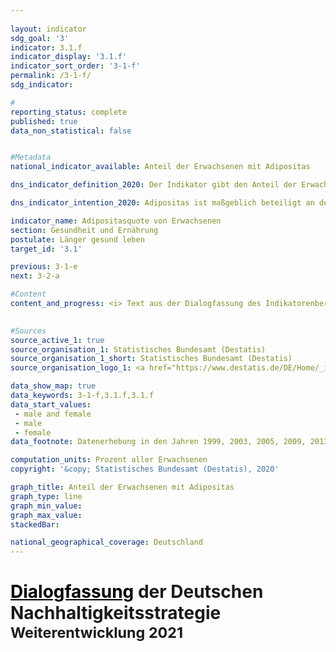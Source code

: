 ```yaml
---
                   
layout: indicator                   
sdg_goal: '3'                   
indicator: 3.1.f                   
indicator_display: '3.1.f'                   
indicator_sort_order: '3-1-f'                   
permalink: /3-1-f/                   
sdg_indicator:                    

#                   
reporting_status: complete                   
published: true                   
data_non_statistical: false                   


#Metadata                   
national_indicator_available: Anteil der Erwachsenen mit Adipositas                   

dns_indicator_definition_2020: Der Indikator gibt den Anteil der Erwachsenen (ab 18 Jahren) mit Adipositas an der erwachsenen Gesamtbevölkerung an.                   

dns_indicator_intention_2020: Adipositas ist maßgeblich beteiligt an der Entstehung von Zivili&shy;sations&shy;krank&shy;heiten wie Herz-Kreislauf-Erkrankungen, Diabetes oder Gelenkschäden. Neben den gesundheitlichen Folgen wirkt sich Adipositas auch in volkswirtschaftlicher und sozialer Hinsicht belastend aus. Folglich soll der Anteil der Bevölkerung mit Adipositas in Deutschland nicht weiter ansteigen.                   

indicator_name: Adipositasquote von Erwachsenen                   
section: Gesundheit und Ernährung                   
postulate: Länger gesund leben                   
target_id: '3.1'                   

previous: 3-1-e                   
next: 3-2-a                   

#Content                    
content_and_progress: <i> Text aus der Dialogfassung des Indikatorenberichts 2020</i><br><br>Adipositas wird mithilfe des Body Mass Index (BMI) festgestellt, berechnet aus dem Verhältnis von Körpergewicht zum Quadrat der Körpergröße und hat&nbsp;kg/m2 als Einheit. Menschen mit einem BMI ab 25 gelten nach der Klassifikation der Weltgesundheitsorganisation (WHO) als übergewichtig und ab einem BMI von 30 als adipös. Der BMI ist ein Richtwert, bei dem Körperbau, alters- und geschlechtsspezifische Unterschiede sowie die individuelle Zusammensetzung der Körpermasse unberücksichtigt bleiben.<br><br>Datengrundlage des Indikators ist der Mikrozensus des Statistischen Bundesamtes. Die Stichprobenbefragung erfolgt bei 1&nbsp;% der Gesamtbevölkerung. Die Beantwortung der Fragen zur Gesundheit, welche in der Regel alle vier Jahre gestellt werden, ist freiwillig. Somit basiert der Indikator auf dem Anteil der Bevölkerung, der im Mikrozensus die Fragen zu Körpergewicht und Körpergröße beantwortet haben und einen BMI von 30 und mehr aufweisen.<br><br>Die entsprechenden Daten wurden auf die europäische Bevölkerung von 1990 standardisiert, um Daten für unterschiedliche Jahre und Regionen miteinander vergleichen zu können, ohne dass es zu Verzerrungen aufgrund unterschiedlicher Altersstrukturen kommt. Da die Fragen zu Gesundheit im Mikrozensus nicht jährlich erhoben werden, wurden die Daten der Zwischenjahre in der Grafik interpoliert. Bei Selbstauskunft wie im Fall des Mikrozensus wird das Körpergewicht im Vergleich zu gemessenen Werten häufig unterschätzt, die Körpergröße dagegen eher überschätzt. Der berechnete BMI aus Selbstauskunft liegt somit niedriger als aus Messwerten.<br><br>Im Jahr 2017 waren 14,8&nbsp;% der Bevölkerung in Deutschland ab 18 Jahren adipös. Dabei war der Anteil der Männer mit Adipositas (16,4&nbsp;%) höher als der Anteil der Frauen mit Adipositas (13,0&nbsp;%). 1999 lag der Anteil noch bei 10,7&nbsp;% der Bevölkerung. Auch damals waren Frauen (10,2&nbsp;%) etwas weniger von Adipositas betroffen als Männer (11,1&nbsp;%). Die Adipositasquote bei Erwachsenen ist folglich gestiegen und entwickelt sich damit konträr zum Ziel der Deutschen Nachhaltigkeitsstrategie. Weitere 34,0&nbsp;% der Bevölkerung ab 18 Jahren wiesen im Jahr 2017 einen BMI von 25 bis unter 30 auf. Insgesamt galten damit 48,8&nbsp;% als übergewichtig (BMI ab 25). Dabei war der Anteil bei den Frauen mit 39,0&nbsp;% deutlich kleiner als bei den Männern mit 58,0&nbsp;%.<br><br>Der Anteil der Menschen mit Adipositas steigt mit zunehmendem Lebensalter und geht erst im höheren Alter zurück. Im Jahr 2017 hatten 3,4&nbsp;% der 18- und 19-jährigen Frauen Adipositas. Bei den 30- bis unter 35-Jährigen waren es bereits 10,1&nbsp;%. Den höchsten Anteil bei den Frauen erreichte die Altersgruppe der 65- bis unter 70-Jährigen mit 21,7&nbsp;%. Die Adipositasquote der Männer lag bei den unter 75-Jährigen jeweils höher als bei den gleichaltrigen Frauen und erreichte in den Altersgruppen der 60- bis unter 65-Jährigen mit 24,5&nbsp;% und der 65- bis unter 70-Jährigen mit 25,3&nbsp;% die höchsten Anteile.
                   

#Sources
source_active_1: true                           
source_organisation_1: Statistisches Bundesamt (Destatis)                           
source_organisation_1_short: Statistisches Bundesamt (Destatis)                           
source_organisation_logo_1: <a href="https://www.destatis.de/DE/Home/_inhalt.html"><img src="https://g205sdgs.github.io/sdg-indicators/public/logos/destatis.png" alt="Logo Statistisches Bundesamt (Destatis)" title="Klicken Sie hier um zu der Homepage der Organisation zu gelangen" /></a>

data_show_map: true                   
data_keywords: 3-1-f,3.1.f,3.1.f                   
data_start_values: 
 - male and female
 - male
 - female                   
data_footnote: Datenerhebung in den Jahren 1999, 2003, 2005, 2009, 2013 und 2017. Die Daten für Zwischenjahre wurden interpoliert. Altersstandardisierte Ergebnisse auf Basis der neuen Europabevölkerung.                   

computation_units: Prozent aller Erwachsenen                   
copyright: '&copy; Statistisches Bundesamt (Destatis), 2020'                   

graph_title: Anteil der Erwachsenen mit Adipositas                   
graph_type: line                   
graph_min_value:                    
graph_max_value:                    
stackedBar:                    

national_geographical_coverage: Deutschland                   
---
```

<h1 style="margin-bottom: 25px;"><a href="https://www.bundesregierung.de/breg-de/themen/nachhaltigkeitspolitik/eine-strategie-begleitet-uns/dialog-zur-nachhaltigkeit" style="color: black">  <u>Dialogfassung</u></a> der Deutschen Nachhaltigkeitsstrategie<br><small>Weiterentwicklung 2021</small></h1>